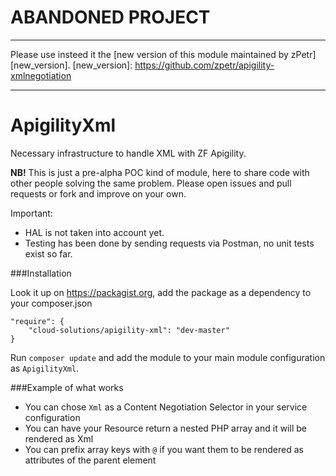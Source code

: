 ABANDONED PROJECT
=================


----------
Please use insteed it the [new version of this module maintained by zPetr][new_version].
[new_version]: https://github.com/zpetr/apigility-xmlnegotiation

----------

ApigilityXml
============

Necessary infrastructure to handle XML with ZF Apigility.

**NB!** This is just a pre-alpha POC kind of module, here to share code with other people solving the same problem. Please open issues and pull requests or fork and improve on your own.

Important:

- HAL is not taken into account yet.
- Testing has been done by sending requests via Postman, no unit tests exist so far.

###Installation

Look it up on https://packagist.org, add the package as a dependency to your composer.json


    "require": {
        "cloud-solutions/apigility-xml": "dev-master"
    }

Run `composer update` and add the module to your main module configuration as `ApigilityXml`.

###Example of what works

- You can chose `Xml` as a Content Negotiation Selector in your service configuration
- You can have your Resource return a nested PHP array and it will be rendered as Xml
- You can prefix array keys with `@` if you want them to be rendered as attributes of the parent element

